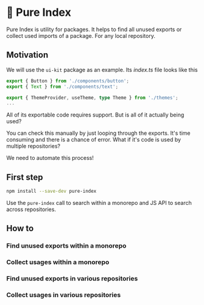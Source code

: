 # 🌿 Pure Index

Pure Index is utility for packages. It helps to find all unused exports or collect used imports of a package. For any local repository.

## Motivation

We will use the `ui-kit` package as an example. Its _index.ts_ file looks like this

```ts
export { Button } from './components/button';
export { Text } from './components/text';

export { ThemeProvider, useTheme, type Theme } from './themes';
...
```

All of its exportable code requires support. But is all of it actually being used?

You can check this manually by just looping through the exports. It's time consuming and there is a chance of error. What if it's code is used by multiple repositories?

We need to automate this process!

## First step

```sh
npm install --save-dev pure-index
```

Use the `pure-index` call to search within a monorepo and JS API to search across repositories.

## How to

### Find unused exports within a monorepo

### Collect usages within a monorepo

### Find unused exports in various repositories

### Collect usages in various repositories
